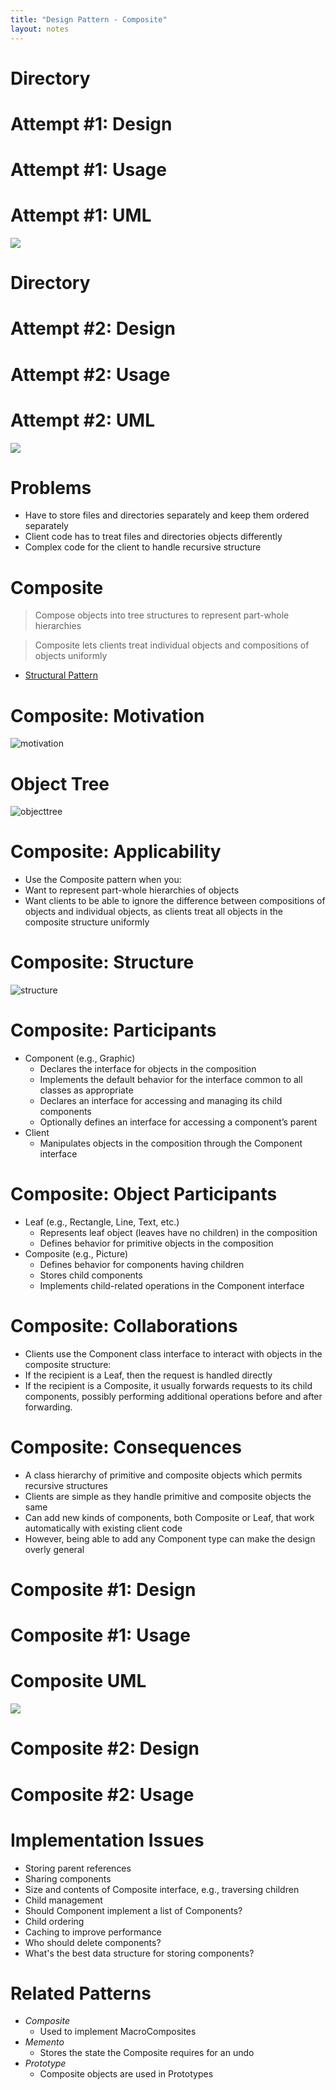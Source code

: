 ```yaml
---
title: "Design Pattern - Composite"
layout: notes
---
```


[structural]: https://www.cs.bgsu.edu/mdecke/classes/software_architecture/notes/design_patterns.html#/20
[objecttree]: /images/design-patterns/composite/object-tree.svg
[structure]: /images/design-patterns/composite/structure.svg
[motivation]: /images/design-patterns/composite/motivation.svg

# Directory
<script src="https://gist.github.com/mjdecker/3442ae114f986183a4a47036b8d235f4.js?file=CompositeDirTree-Files.txt"></script>

# Attempt #1: Design
<script src="https://gist.github.com/mjdecker/3442ae114f986183a4a47036b8d235f4.js?file=CompositeDirTree-Files.txt"></script>

<script src="https://gist.github.com/mjdecker/3442ae114f986183a4a47036b8d235f4.js?file=CompositeDirTreeClasses.hpp"></script>

# Attempt #1: Usage
<script src="https://gist.github.com/mjdecker/3442ae114f986183a4a47036b8d235f4.js?file=CompositeDirTreeClasses.hpp"></script>

<script src="https://gist.github.com/mjdecker/3442ae114f986183a4a47036b8d235f4.js?file=CompositeDirTree.hpp"></script>

# Attempt #1: UML
<script src="https://gist.github.com/mjdecker/3442ae114f986183a4a47036b8d235f4.js?file=CompositeDirTreeClasses.hpp"></script>

![](https://yuml.me/collard/composite-directory-file-separate.svg)

# Directory
<script src="https://gist.github.com/mjdecker/3442ae114f986183a4a47036b8d235f4.js?file=CompositeDirTree-Dir.txt"></script>

# Attempt #2: Design
<script src="https://gist.github.com/mjdecker/3442ae114f986183a4a47036b8d235f4.js?file=CompositeDirTree-Dir.txt"></script>

<script src="https://gist.github.com/mjdecker/3442ae114f986183a4a47036b8d235f4.js?file=CompositeDirTreeClasses2.hpp"></script>

# Attempt #2: Usage
<script src="https://gist.github.com/mjdecker/3442ae114f986183a4a47036b8d235f4.js?file=CompositeDirTreeClasses2.hpp"></script>

<script src="https://gist.github.com/mjdecker/3442ae114f986183a4a47036b8d235f4.js?file=CompositeDirTree2.hpp"></script>

# Attempt #2: UML
<script src="https://gist.github.com/mjdecker/3442ae114f986183a4a47036b8d235f4.js?file=CompositeDirTreeClasses2.hpp"></script>

![](https://yuml.me/collard/composite-directory-tree-nested.svg)

# Problems
<script src="https://gist.github.com/mjdecker/3442ae114f986183a4a47036b8d235f4.js?file=CompositeDirTreeClasses2.hpp"></script>

* Have to store files and directories separately and keep them ordered separately
* Client code has to treat files and directories objects differently
* Complex code for the client to handle recursive structure

# Composite
> Compose objects into tree structures to represent part-whole hierarchies

> Composite lets clients treat individual objects and compositions of objects uniformly

* [Structural Pattern][structural]

# Composite: Motivation
![motivation]

# Object Tree
![objecttree]

# Composite: Applicability
* Use the Composite pattern when you:
* Want to represent part-whole hierarchies of objects
* Want clients to be able to ignore the difference between compositions of objects and individual objects, as clients treat all objects in the composite structure uniformly

# Composite: Structure
![structure]

# Composite: Participants
* Component (e.g., Graphic)
    * Declares the interface for objects in the composition
    * Implements the default behavior for the interface common to all classes as appropriate
    * Declares an interface for accessing and managing its child components
    * Optionally defines an interface for accessing a component’s parent
* Client
    * Manipulates objects in the composition through the Component interface

# Composite: Object Participants
* Leaf (e.g., Rectangle, Line, Text, etc.)
    * Represents leaf object (leaves have no children) in the composition
    * Defines behavior for primitive objects in the composition
* Composite (e.g., Picture)
    * Defines behavior for components having children
    * Stores child components
    * Implements child-related operations in the Component interface

# Composite: Collaborations
* Clients use the Component class interface to interact with objects in the composite structure:
* If the recipient is a Leaf, then the request is handled directly
* If the recipient is a Composite, it usually forwards requests to its child components, possibly performing additional operations before and after forwarding.

# Composite: Consequences 
* A class hierarchy of primitive and composite objects which permits recursive structures
* Clients are simple as they handle primitive and composite objects the same
* Can add new kinds of components, both Composite or Leaf, that work automatically with existing client code
* However, being able to add any Component type can make the design overly general

# Composite #1: Design

<script src="https://gist.github.com/mjdecker/3442ae114f986183a4a47036b8d235f4.js?file=CompositeDirTree3Classes.hpp"></script>

# Composite #1: Usage
<script src="https://gist.github.com/mjdecker/3442ae114f986183a4a47036b8d235f4.js?file=CompositeDirTree3.hpp"></script>

# Composite UML
![](https://yuml.me/collard/composite-directory-tree-composit.svg)

# Composite #2: Design
<script src="https://gist.github.com/mjdecker/3442ae114f986183a4a47036b8d235f4.js?file=CompositeDir4ClassesComponent.hpp"></script>

<script src="https://gist.github.com/mjdecker/3442ae114f986183a4a47036b8d235f4.js?file=CompositeDir4ClassesFile.hpp"></script>

<script src="https://gist.github.com/mjdecker/3442ae114f986183a4a47036b8d235f4.js?file=CompositeDir4ClassesDirectory.hpp"></script>

# Composite #2: Usage
<script src="https://gist.github.com/mjdecker/3442ae114f986183a4a47036b8d235f4.js?file=CompositeDir4.cpp"></script>

# Implementation Issues
* Storing parent references
* Sharing components
* Size and contents of Composite interface, e.g., traversing children
* Child management
* Should Component implement a list of Components?
* Child ordering
* Caching to improve performance
* Who should delete components?
* What's the best data structure for storing components?

# Related Patterns
* *Composite* 
    * Used to implement MacroComposites
* *Memento* 
    * Stores the state the Composite requires for an undo
* *Prototype* 
    * Composite objects are used in Prototypes

